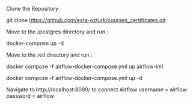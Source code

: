 Clone the Repository

git clone https://github.com/esra-ozturk/courses_certificates.git


Move to the /postgres directory and run :

docker-compose up -d 

Move to the /etl directory and run :

docker compose -f airflow-docker-compose.yml up airflow-init

docker compose -f airflow-docker-compose.yml up -d

Navigate to http://localhost:8080/ to connect Airflow
username = airflow
password = airflow 